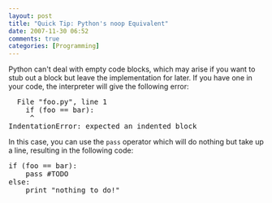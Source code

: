 ```yaml
---
layout: post
title: "Quick Tip: Python's noop Equivalent"
date: 2007-11-30 06:52
comments: true
categories: [Programming]
---
```

Python can't deal with empty code blocks, which may arise if you want to stub out a block but leave the implementation for later.  If you have one in your code, the interpreter will give the following error:

<pre class="brush: python;">
  File "foo.py", line 1
    if (foo == bar):
     ^
IndentationError: expected an indented block
</pre>

In this case, you can use the `pass` operator which will do nothing but take up a line, resulting in the following code:

<pre class="brush: python;">
if (foo == bar):
    pass #TODO
else:
    print "nothing to do!"
</pre>
